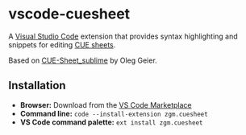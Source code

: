 # vscode-cuesheet

A [Visual Studio Code] extension that provides syntax highlighting and snippets for editing [CUE sheets].

Based on [CUE-Sheet_sublime] by Oleg Geier.

## Installation

* **Browser:** Download from the [VS Code Marketplace]
* **Command line:** `code --install-extension zgm.cuesheet`
* **VS Code command palette:** `ext install zgm.cuesheet`

[Visual Studio Code]: https://code.visualstudio.com/
[CUE sheets]: https://en.wikipedia.org/wiki/Cue_sheet_(computing)
[CUE-Sheet_sublime]: https://github.com/relikd/CUE-Sheet_sublime
[VS Code Marketplace]: https://marketplace.visualstudio.com/items?itemName=zgm.cuesheet
